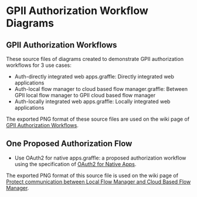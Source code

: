GPII Authorization Workflow Diagrams
====================================

## GPII Authorization Workflows

These source files of diagrams created to demonstrate GPII authorization workflows for 3 use cases:

* Auth-directly integrated web apps.graffle: Directly integrated web applications
* Auth-local flow manager to cloud based flow manager.graffle: Between GPII local flow manager to GPII cloud based flow manager 
* Auth-locally integrated web apps.graffle: Locally integrated web applications

The exported PNG format of these source files are used on the wiki page of [GPII Authorization Workflows](https://wiki.gpii.net/w/GPII_Authorization_Workflows).

## One Proposed Authorization Flow

* Use OAuth2 for native apps.graffle: a proposed authorization workflow using the specification of [OAuth2 for Native Apps](https://tools.ietf.org/html/draft-ietf-oauth-native-apps-06).

The exported PNG format of this source file is used on the wiki page of [Protect communication between Local Flow Manager and Cloud Based Flow Manager](https://wiki.gpii.net/w/Protect_communication_between_Local_Flow_Manager_and_Cloud_Based_Flow_Manager).
